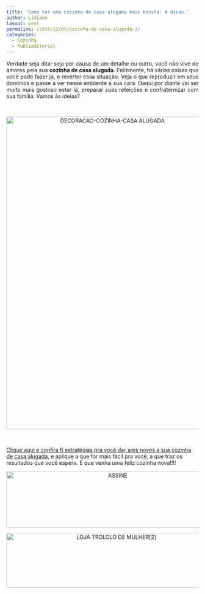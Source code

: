 ```yaml
---
title: 'Como ter uma cozinha de casa alugada mais bonita: 6 dicas.'
author: Lidiane
layout: post
permalink: /2016/12/07/cozinha-de-casa-alugada-2/
categories:
  - Cozinha
  - Publieditorial
---
```

<p align="justify">
  Verdade seja dita: seja por causa de um detalhe ou outro, você não vive de amores pela sua <strong>cozinha de casa alugada</strong>. Felizmente, há várias coisas que você pode fazer já, e reverter essa situação. Veja o que reproduzir em seus domínios e passe a ver nesse ambiente a sua cara. Daqui por diante vai ser muito mais gostoso estar lá, preparar suas refeições e confraternizar com sua família. Vamos ás ideias?
</p>

&nbsp;

<p align="center">
  <img class="alignnone size-full wp-image-11711" src="https://www.trololodemulher.com.br/2015/11/DECORACAO-COZINHA-CASA-ALUGADA.jpg" alt="DECORACAO-COZINHA-CASA ALUGADA" width="540" height="817" />
</p>

&nbsp;

<a href="http://www.trololodemulher.com.br/2015/12/02/cozinha-de-casa-alugada/" target="_blank" rel="noopener noreferrer">Clique aqui e confira 6 estratégias pra você dar ares novos a sua cozinha de casa alugada</a>, e aplique a que for mais fácil pra você, a que traz os resultados que você espera. E que venha uma feliz cozinha nova!!!!

<p align="center">
  <a href="http://feedburner.google.com/fb/a/mailverify?uri=blogbichafemea&loc=pt_BR" target="_blank" rel="noopener noreferrer"><img class="alignnone size-full wp-image-14011" src="https://www.trololodemulher.com.br/2017/08/ASSINE.jpg" alt="ASSINE" width="568" height="147" /></a>
</p>

<p align="center">
  <a href="http://loja.trololodemulher.com.br/" target="_blank" rel="noopener noreferrer"><img class="alignnone wp-image-14333 size-full" src="https://www.trololodemulher.com.br/2017/10/LOJA-TROLOLO-DE-MULHER2.png" alt="LOJA TROLOLO DE MULHER[2]" width="561" height="143" /></a>
</p>
